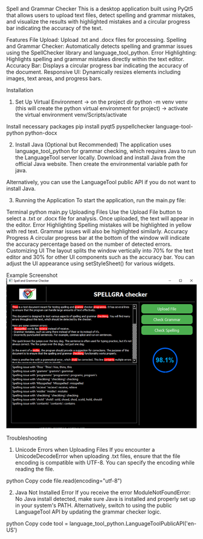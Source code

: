 Spell and Grammar Checker
This is a desktop application built using PyQt5 that allows users to upload text files, detect spelling and grammar mistakes, and visualize the results with highlighted mistakes and a circular progress bar indicating the accuracy of the text.

Features
File Upload: Upload .txt and .docx files for processing.
Spelling and Grammar Checker: Automatically detects spelling and grammar issues using the SpellChecker library and language_tool_python.
Error Highlighting: Highlights spelling and grammar mistakes directly within the text editor.
Accuracy Bar: Displays a circular progress bar indicating the accuracy of the document.
Responsive UI: Dynamically resizes elements including images, text areas, and progress bars.

Installation
1. Set Up Virtual Environment
 -> on the project dir
 python -m venv venv 
 (this will create the python virtual environment for project)
 -> activate the virtual environment
 venv/Scripts/activate
 
 Install necessary packages
 pip install pyqt5 pyspellchecker language-tool-python python-docx

2. Install Java (Optional but Recommended)
The application uses language_tool_python for grammar checking, which requires Java to run the LanguageTool server locally. Download and install Java from the official Java website. Then create the environmental variable path for java.

Alternatively, you can use the LanguageTool public API if you do not want to install Java.

3. Running the Application
To start the application, run the main.py file:

Terminal
python main.py
Uploading Files
Use the Upload File button to select a .txt or .docx file for analysis.
Once uploaded, the text will appear in the editor.
Error Highlighting
Spelling mistakes will be highlighted in yellow with red text.
Grammar issues will also be highlighted similarly.
Accuracy Progress
A circular progress bar at the bottom of the window will indicate the accuracy percentage based on the number of detected errors.
Customizing UI
The layout splits the window vertically into 70% for the text editor and 30% for other UI components such as the accuracy bar.
You can adjust the UI appearance using setStyleSheet() for various widgets.

Example Screenshot
![alt text](resources/output/image.png)

Troubleshooting
1. Unicode Errors when Uploading Files
If you encounter a UnicodeDecodeError when uploading .txt files, ensure that the file encoding is compatible with UTF-8. You can specify the encoding while reading the file.

python
Copy code
file.read(encoding="utf-8")

2. Java Not Installed Error
If you receive the error ModuleNotFoundError: No Java install detected, make sure Java is installed and properly set up in your system's PATH. Alternatively, switch to using the public LanguageTool API by updating the grammar checker logic.

python
Copy code
tool = language_tool_python.LanguageToolPublicAPI('en-US')